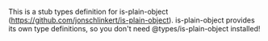 This is a stub types definition for is-plain-object (https://github.com/jonschlinkert/is-plain-object).
is-plain-object provides its own type definitions, so you don't need @types/is-plain-object installed!